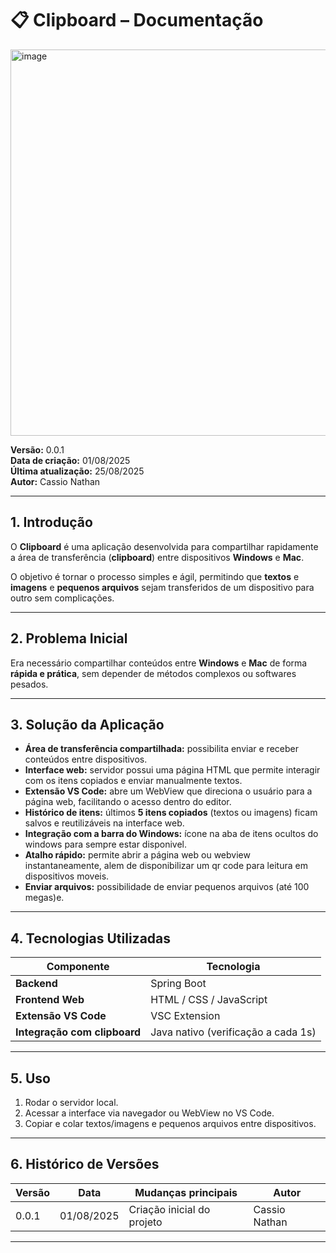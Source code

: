 # 📋 Clipboard – Documentação
<img width="902" height="618" alt="image" src="https://github.com/user-attachments/assets/fbc1e16d-153a-43d8-a610-d225944397bd" />


**Versão:** 0.0.1  
**Data de criação:** 01/08/2025  
**Última atualização:** 25/08/2025  
**Autor:** Cassio Nathan  

---

## 1. Introdução
O **Clipboard** é uma aplicação desenvolvida para compartilhar rapidamente a área de transferência (**clipboard**) entre dispositivos **Windows** e **Mac**.  

O objetivo é tornar o processo simples e ágil, permitindo que **textos** e **imagens** e **pequenos arquivos** sejam transferidos de um dispositivo para outro sem complicações.

---

## 2. Problema Inicial
Era necessário compartilhar conteúdos entre **Windows** e **Mac** de forma **rápida e prática**, sem depender de métodos complexos ou softwares pesados.

---

## 3. Solução da Aplicação

- **Área de transferência compartilhada:** possibilita enviar e receber conteúdos entre dispositivos.
- **Interface web:** servidor possui uma página HTML que permite interagir com os itens copiados e enviar manualmente textos.
- **Extensão VS Code:** abre um WebView que direciona o usuário para a página web, facilitando o acesso dentro do editor.
- **Histórico de itens:** últimos **5 itens copiados** (textos ou imagens) ficam salvos e reutilizáveis na interface web.
- **Integração com a barra do Windows:** ícone na aba de itens ocultos do windows para sempre estar disponivel.
- **Atalho rápido:** permite abrir a página web ou webview instantaneamente, alem de disponibilizar um qr code para leitura em dispositivos moveis.
- **Enviar arquivos:** possibilidade de enviar pequenos arquivos (até 100 megas)e.

---

## 4. Tecnologias Utilizadas

| Componente                     | Tecnologia                                  |
|--------------------------------|----------------------------------------------|
| **Backend**                    | Spring Boot                                 |
| **Frontend Web**               | HTML / CSS / JavaScript                     |
| **Extensão VS Code**           | VSC Extension                               |
| **Integração com clipboard**   | Java nativo (verificação a cada 1s)         |

---

## 5. Uso

1. Rodar o servidor local.  
2. Acessar a interface via navegador ou WebView no VS Code.  
3. Copiar e colar textos/imagens e pequenos arquivos entre dispositivos.  

---

## 6. Histórico de Versões

| Versão | Data       | Mudanças principais        | Autor          |
|--------|------------|----------------------------|----------------|
| 0.0.1  | 01/08/2025 | Criação inicial do projeto | Cassio Nathan  |

---
